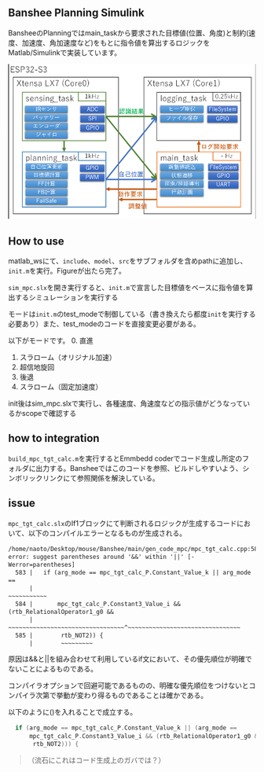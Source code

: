 ## Banshee Planning Simulink

BansheeのPlanningではmain_taskから要求された目標値(位置、角度)と制約(速度、加速度、角加速度など)をもとに指令値を算出するロジックをMatlab/Simulinkで実装しています。

<img src="../../img/system.png">

## How to use

matlab_wsにて、`include`、`model`、`src`をサブフォルダを含めpathに追加し、`init.m`を実行。Figureが出たら完了。

`sim_mpc.slx`を開き実行すると、`init.m`で宣言した目標値をベースに指令値を算出するシミュレーションを実行する

モードは`init.m`のtest_modeで制御している（書き換えたら都度`init`を実行する必要あり）また、test_modeのコードを直接変更必要がある。

以下がモードです。
0. 直進
1. スラローム（オリジナル加速）
2. 超信地旋回
3. 後退
4. スラローム（固定加速度）

init後はsim_mpc.slxで実行し、各種速度、角速度などの指示値がどうなっているかscopeで確認する

## how to integration

`build_mpc_tgt_calc.m`を実行するとEmmbedd coderでコード生成し所定のフォルダに出力する。Bansheeではこのコードを参照、ビルドしやすいよう、シンボリックリンクにて参照関係を解決している。

## issue

`mpc_tgt_calc.slx`のIf1ブロックにて判断されるロジックが生成するコードにおいて、以下のコンパイルエラーとなるものが生成される。

```log
/home/naoto/Desktop/mouse/Banshee/main/gen_code_mpc/mpc_tgt_calc.cpp:584:40: error: suggest parentheses around '&&' within '||' [-Werror=parentheses]
  583 |   if (arg_mode == mpc_tgt_calc_P.Constant_Value_k || arg_mode ==
      |                                                      ~~~~~~~~~~~
  584 |       mpc_tgt_calc_P.Constant3_Value_i && (rtb_RelationalOperator1_g0 &&
      |       ~~~~~~~~~~~~~~~~~~~~~~~~~~~~~~~~~^~~~~~~~~~~~~~~~~~~~~~~~~~~~~~~~~
  585 |        rtb_NOT2)) {
      |        ~~~~~~~~~     
```

原因は&&と||を組み合わせて利用しているif文において、その優先順位が明確でないことによるものである。

コンパイラオプションで回避可能であるものの、明確な優先順位をつけないとコンパイラ次第で挙動が変わり得るものであることは確かである。

以下のように()を入れることで成立する。
```cpp
  if (arg_mode == mpc_tgt_calc_P.Constant_Value_k || (arg_mode ==
      mpc_tgt_calc_P.Constant3_Value_i && (rtb_RelationalOperator1_g0 &&
       rtb_NOT2))) {
```

> （流石にこれはコード生成上のガバでは？）